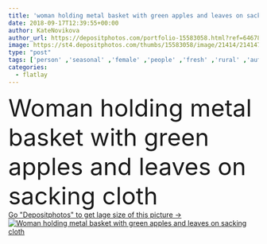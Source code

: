 ```yaml
---
title: 'woman holding metal basket with green apples and leaves on sacking cloth'
date: 2018-09-17T12:39:55+00:00
author: KateNovikova
author_url: https://depositphotos.com/portfolio-15583058.html?ref=64678756
image: https://st4.depositphotos.com/thumbs/15583058/image/21414/214147158/api_thumb_450.jpg?forcejpeg=true
type: "post"
tags: ['person' ,'seasonal' ,'female' ,'people' ,'fresh' ,'rural' ,'autumn' ,'raw' ,'food' ,'diet' ,'fruit' ,'tasty' ,'delicious' ,'appetizing' ,'ripe' ,'freshness' ,'harvest' ,'vegetarian' ,'hold' ,'woman' ,'organic' ,'eco' ,'apples' ,'vitamins' ,'selection' ,'antioxidant' ,'vegan' ,'vital' ,'unprocessed' ,'Healthy Eating' ,'top view' ,'fresh picked' ,'metal basket' ,'apple tree leaves' ,'clean eating' ,'flatlay' ,'cropped view' ,'sacking cloth' ]
categories: 
  - flatlay
---
```

<div aling="center">
            <font size="60"> Woman holding metal basket with green apples and leaves on sacking cloth</font>   
</div>
<div>
    <a href='https://depositphotos.com/214147158/stock-photo-woman-holding-metal-basket-green.html?ref=64678756' target=_blank > Go "Depositphotos" to get lage size of this picture ->
        <img href='https://depositphotos.com/214147158/stock-photo-woman-holding-metal-basket-green.html?ref=64678756' src='https://st4.depositphotos.com/15583058/21414/i/950/depositphotos_214147158-stock-photo-woman-holding-metal-basket-green.jpg?forcejpeg=true' alt='Woman holding metal basket with green apples and leaves on sacking cloth' >
    </a>
</div>
